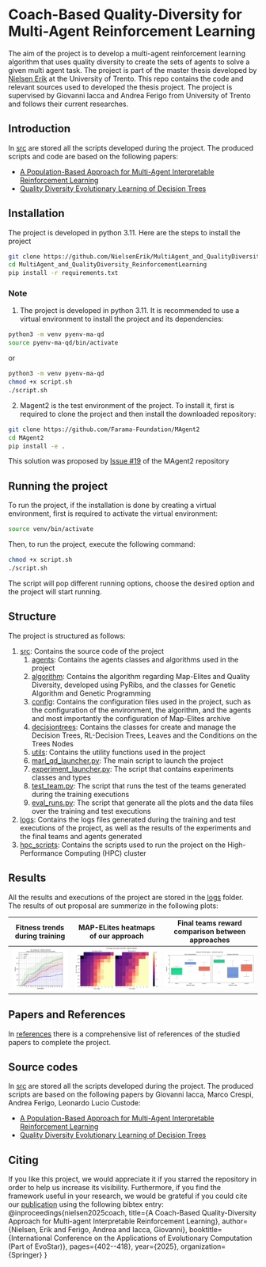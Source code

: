 # Coach-Based Quality-Diversity for Multi-Agent Reinforcement Learning
The aim of the project is to develop a multi-agent reinforcement learning algorithm that uses quality diversity to create the sets of agents to solve a given multi agent task. The project is part of the master thesis developed by [Nielsen Erik](github.com/NielsenErik) at the University of Trento.
This repo contains the code and relevant sources used to developed the thesis project. 
The project is supervised by Giovanni Iacca and Andrea Ferigo from University of Trento and follows their current researches.

## Introduction
In [src](/src) are stored all the scripts developed during the project. The produced scripts and code are based on the following papers:
- [A Population-Based Approach for Multi-Agent Interpretable Reinforcement Learning](https://papers.ssrn.com/sol3/papers.cfm?abstract_id=4467882)
- [Quality Diversity Evolutionary Learning of Decision Trees](https://arxiv.org/abs/2208.12758)

## Installation
The project is developed in python 3.11. Here are the steps to install the project
```bash
git clone https://github.com/NielsenErik/MultiAgent_and_QualityDiversity_ReinforcementLearning
cd MultiAgent_and_QualityDiversity_ReinforcementLearning
pip install -r requirements.txt
```
### Note
1. The project is developed in python 3.11. It is recommended to use a virtual environment to install the project and its dependencies:
```bash
python3 -m venv pyenv-ma-qd
source pyenv-ma-qd/bin/activate
```
or
```bash
python3 -m venv pyenv-ma-qd
chmod +x script.sh
./script.sh
```

2. Magent2 is the test environment of the project. To install it, first is required to clone the project and then install the downloaded repository:
```bash
git clone https://github.com/Farama-Foundation/MAgent2
cd MAgent2
pip install -e .
```
This solution was proposed by [Issue #19](https://github.com/Farama-Foundation/MAgent2/issues/19) of the MAgent2 repository

## Running the project
To run the project, if the installation is done by creating a virtual environment, first is required to activate the virtual environment:
```bash
source venv/bin/activate
```
Then, to run the project, execute the following command:
```bash
chmod +x script.sh
./script.sh
```
The script will pop different running options, choose the desired option and the project will start running.

## Structure
The project is structured as follows:
1. [src](/src): Contains the source code of the project
    1. [agents](/src/agents): Contains the agents classes and algorithms used in the project
    2. [algorithm](/src/algorithm): Contains the algorithm regarding Map-Elites and Quality Diversity, developed using PyRibs, and the classes for Genetic Algorithm and Genetic Programming
    3. [config](/src/config): Contains the configuration files used in the project, such as the configuration of the environment, the algorithm, and the agents and most importantly the configuration of Map-Elites archive
    4. [decisiontrees](/src/decisiontrees): Contains the classes for create and manage the Decision Trees, RL-Decision Trees, Leaves and the Conditions on the Trees Nodes
    5. [utils](/src/utils): Contains the utility functions used in the project
    6. [marl_qd_launcher.py](/src/marl_qd_launcher.py): The main script to launch the project
    7. [experiment_launcher.py](/src/experiment_launcher.py): The script that contains experiments classes and types
    8. [test_team.py](/src/test_team.py): The script that runs the test of the teams generated during the training executions
    9. [eval_runs.py](/src/eval_runs.py): The script that generate all the plots and the data files over the training and test executions
2. [logs](/logs): Contains the logs files generated during the training and test executions of the project, as well as the results of the experiments and the final teams and agents generated
3. [hpc_scripts](/hpc_scripts): Contains the scripts used to run the project on the High-Performance Computing (HPC) cluster

## Results
All the results and executions of the project are stored in the [logs](/logs) folder. 
The results of out proposal are summerize in the following plots:

| Fitness trends during training | MAP-ELites heatmaps of our approach| Final teams reward comparison between approaches |
| ------------- | ------------- | ------------- |
| ![Alt text](figures/no-inj-me_single_me_fitness.png "Singular MAP-Elites fitness tredns")  | ![Alt text](figures/no_inj-me_single_me-coach-me_heatmaps.png "Our approach htemap")  | ![Alt text](figures/no-inj-Reward_final.png "Final reward comparison")  |

## Papers and References
In [references](/references) there is a comprehensive list of references of the studied papers to complete the project.

## Source codes
In [src](/src) are stored all the scripts developed during the project. The produced scripts are based on the following papers by Giovanni Iacca, Marco Crespi, Andrea Ferigo, Leonardo Lucio Custode:
- [A Population-Based Approach for Multi-Agent Interpretable Reinforcement Learning](https://papers.ssrn.com/sol3/papers.cfm?abstract_id=4467882)
- [Quality Diversity Evolutionary Learning of Decision Trees](https://arxiv.org/abs/2208.12758)

## Citing
If you like this project, we would appreciate it if you starred the repository in order to help us increase its visibility. Furthermore, if you find the framework useful in your research, we would be grateful if you could cite our [publication](https://link.springer.com/chapter/10.1007/978-3-031-90062-4_25) using the following bibtex entry:
@inproceedings{nielsen2025coach,
  title={A Coach-Based Quality-Diversity Approach for Multi-agent Interpretable Reinforcement Learning},
  author={Nielsen, Erik and Ferigo, Andrea and Iacca, Giovanni},
  booktitle={International Conference on the Applications of Evolutionary Computation (Part of EvoStar)},
  pages={402--418},
  year={2025},
  organization={Springer}
}
